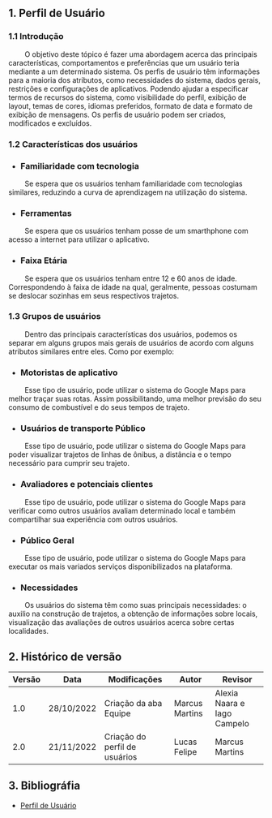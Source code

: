## 1. Perfil de Usuário

### 1.1 Introdução

&emsp;&emsp; O objetivo deste tópico é fazer uma abordagem acerca das principais características, comportamentos e preferências que um usuário teria mediante a um determinado sistema. Os perfis de usuário têm informações para a maioria dos atributos, como necessidades do sistema, dados gerais, restrições e configurações de aplicativos. Podendo ajudar a especificar termos de recursos do sistema, como visibilidade do perfil, exibição de layout, temas de cores, idiomas preferidos, formato de data e formato de exibição de mensagens. Os perfis de usuário podem ser criados, modificados e excluídos.

### 1.2 Características dos usuários

- ### Familiaridade com tecnologia

&emsp;&emsp; Se espera que os usuários tenham familiaridade com tecnologias similares, reduzindo a curva de aprendizagem na utilização do sistema.

- ### Ferramentas

&emsp;&emsp; Se espera que os usuários tenham posse de um smarthphone com acesso a internet para utilizar o aplicativo.

- ### Faixa Etária

&emsp;&emsp; Se espera que os usuários tenham entre 12 e 60 anos de idade. Correspondendo à faixa de idade na qual, geralmente, pessoas costumam se deslocar sozinhas em seus respectivos trajetos.

### 1.3 Grupos de usuários

&emsp;&emsp; Dentro das principais características dos usuários, podemos os separar em alguns grupos mais gerais de usuários de acordo com alguns atributos similares entre eles. Como por exemplo: 

- ### Motoristas de aplicativo

&emsp;&emsp; Esse tipo de usuário, pode utilizar o sistema do Google Maps para melhor traçar suas rotas. Assim possibilitando, uma melhor previsão do seu consumo de combustível e do seus tempos de trajeto.

- ### Usuários de transporte Público

&emsp;&emsp; Esse tipo de usuário, pode utilizar o sistema do Google Maps para poder visualizar trajetos de linhas de ônibus, a distância e o tempo necessário para cumprir seu trajeto.

- ### Avaliadores e potenciais clientes

&emsp;&emsp; Esse tipo de usuário, pode utilizar o sistema do Google Maps para verificar como outros usuários avaliam determinado local e também compartilhar sua experiência com outros usuários. 

- ### Público Geral

&emsp;&emsp; Esse tipo de usuário, pode utilizar o sistema do Google Maps para executar os mais variados serviços disponibilizados na plataforma.  


- ### Necessidades

&emsp;&emsp; Os usuários do sistema têm como suas principais necessidades: o auxilio na construção de trajetos, a obtenção de informações sobre locais, visualização das avaliações de outros usuários acerca sobre certas localidades.

## 2. Histórico de versão

| Versão | Data       | Modificações                  | Autor          | Revisor                     |
| ------ | ---------- | ----------------------------- | -------------- | --------------------------- |
| 1.0    | 28/10/2022 | Criação da aba Equipe         | Marcus Martins | Alexia Naara e Iago Campelo |
| 2.0    | 21/11/2022 | Criação do perfil de usuários | Lucas Felipe   | Marcus Martins              |

## 3. Bibliográfia

- [Perfil de Usuário](https://pt.theastrologypage.com/user-profile)
